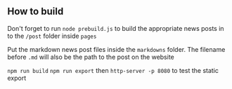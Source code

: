 ## How to build
Don't forget to run `node prebuild.js` to build the appropriate news posts in to the `/post` folder inside `pages`

Put the markdown news post files inside the `markdowns` folder. The filename before `.md` will also be the path to the post on the website

`npm run build` `npm run export` then `http-server -p 8080` to test the static export
